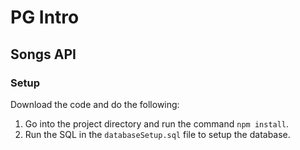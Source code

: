 # PG Intro

## Songs API

### Setup

Download the code and do the following:

1. Go into the project directory and run the command `npm install`.
2. Run the SQL in the `databaseSetup.sql` file to setup the database.

